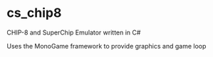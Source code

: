 # cs_chip8
CHIP-8 and SuperChip Emulator written in C#

Uses the MonoGame framework to provide graphics and game loop
